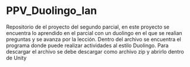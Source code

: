 # PPV_Duolingo_Ian
Repositorio de el proyecto del segundo parcial, en este proyecto se encuentra lo aprendido en el parcial con un duolingo en el que se realian preguntas y se avanza por la lección.
Dentro del archivo se encuentra el programa donde puede realizar actividades al estilo Duolingo.
Para descargar el archivo se debe descargar como archivo zip y abrirlo dentro de Unity
